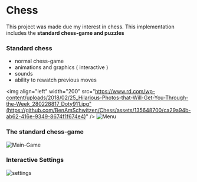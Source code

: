 
<h1>Chess</h1>


This project was made due my interest in chess. This implementation includes the <strong>standard chess-game and puzzles</strong>

### Standard chess

- normal chess-game
- animations and graphics ( interactive )
- sounds
- ability to rewatch previous moves

<img align="left" width="200" src="https://www.rd.com/wp-content/uploads/2018/02/25_Hilarious-Photos-that-Will-Get-You-Through-the-Week_280228817_Doty911.jpg"(https://github.com/BenAmSchwitzen/Chess/assets/135648700/ca29a94b-ab62-416e-9349-8674f1f674e4)" />
![Menu](https://github.com/BenAmSchwitzen/Chess/assets/135648700/ca29a94b-ab62-416e-9349-8674f1f674e4)

### The standard chess-game


![Main-Game](https://github.com/BenAmSchwitzen/Chess/assets/135648700/988595e8-c14f-4689-b6ea-2587fada9317)

### Interactive Settings

![settings](https://github.com/BenAmSchwitzen/Chess/assets/135648700/bbc1dbaa-83d0-4eb8-a58a-5aeab3db2f9a)
